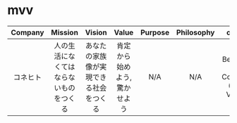 # mvv

| Company | Mission | Vision | Value | Purpose | Philosophy | others | URL |
| :---: | :---: | :---: | :---: | :---: | :---: | :---: | :---: |
| コネヒト | 人の生活になくてはならないものをつくる | あなたの家族像が実現できる社会をつくる | 肯定から始めよう, 驚かせよう | N/A | N/A | Beyond a Tech Company (Tech Vision) | https://connehito.com/about/ | 

